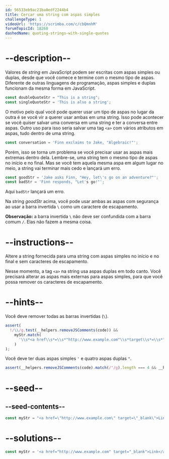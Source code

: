 ```yaml
---
id: 56533eb9ac21ba0edf2244b4
title: Cercar uma string com aspas simples
challengeType: 1
videoUrl: 'https://scrimba.com/c/cbQmnhM'
forumTopicId: 18260
dashedName: quoting-strings-with-single-quotes
---
```


# --description--

Valores de <dfn>string</dfn> em JavaScript podem ser escritas com aspas simples ou duplas, desde que você comece e termine com o mesmo tipo de aspas. Diferente de outras linguagens de programação, aspas simples e duplas funcionam da mesma forma em JavaScript.

```js
const doubleQuoteStr = "This is a string"; 
const singleQuoteStr = 'This is also a string';
```

O motivo pelo qual você pode querer usar um tipo de aspas no lugar da outra é se você vir a querer usar ambas em uma string. Isso pode acontecer se você quiser salvar uma conversa em uma string e ter a conversa entre aspas. Outro uso para isso seria salvar uma tag `<a>` com vários atributos em aspas, tudo dentro de uma string.

```js
const conversation = 'Finn exclaims to Jake, "Algebraic!"';
```

Porém, isso se torna um problema se você precisar usar as aspas mais extremas dentro dela. Lembre-se, uma string tem o mesmo tipo de aspas no início e no final. Mas se você tem aquela mesma aspa em algum lugar no meio, a string vai terminar mais cedo e lançará um erro.

```js
const goodStr = 'Jake asks Finn, "Hey, let\'s go on an adventure?"'; 
const badStr = 'Finn responds, "Let's go!"';
```

Aqui `badStr` lançará um erro.

Na string <dfn>goodStr</dfn> acima, você pode usar ambas as aspas com segurança ao usar a barra invertida `\` como um caractere de escapamento.

**Observação:** a barra invertida `\` não deve ser confundida com a barra comum `/`. Elas não fazem a mesma coisa.

# --instructions--

Altere a string fornecida para uma string com aspas simples no início e no final e sem caracteres de escapamento.

Nesse momento, a tag `<a>` na string usa aspas duplas em todo canto. Você precisará alterar as aspas mais externas para aspas simples, para que você possa remover os caracteres de escapamento.

# --hints--

Você deve remover todas as barras invertidas (`\`).

```js
assert(
  !/\\/g.test(__helpers.removeJSComments(code)) &&
    myStr.match(
      '\\s*<a href\\s*=\\s*"http://www.example.com"\\s*target\\s*=\\s*"_blank">\\s*Link\\s*</a>\\s*'
    )
);
```

Você deve ter duas aspas simples `'` e quatro aspas duplas `"`.

```js
assert(__helpers.removeJSComments(code).match(/"/g).length === 4 && __helpers.removeJSComments(code).match(/'/g).length === 2);
```

# --seed--

## --seed-contents--

```js
const myStr = "<a href=\"http://www.example.com\" target=\"_blank\">Link</a>";
```

# --solutions--

```js
const myStr = '<a href="http://www.example.com" target="_blank">Link</a>';
```
